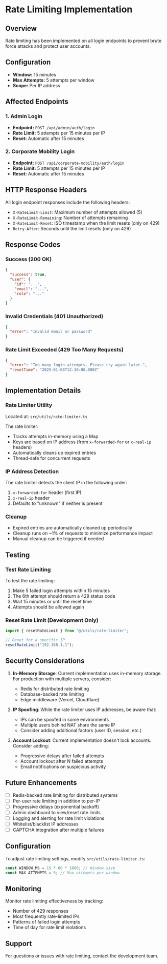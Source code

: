 # Rate Limiting Implementation

## Overview

Rate limiting has been implemented on all login endpoints to prevent brute force attacks and protect user accounts.

## Configuration

- **Window:** 15 minutes
- **Max Attempts:** 5 attempts per window
- **Scope:** Per IP address

## Affected Endpoints

### 1. Admin Login

- **Endpoint:** `POST /api/admin/auth/login`
- **Rate Limit:** 5 attempts per 15 minutes per IP
- **Reset:** Automatic after 15 minutes

### 2. Corporate Mobility Login

- **Endpoint:** `POST /api/corporate-mobility/auth/login`
- **Rate Limit:** 5 attempts per 15 minutes per IP
- **Reset:** Automatic after 15 minutes

## HTTP Response Headers

All login endpoint responses include the following headers:

- `X-RateLimit-Limit`: Maximum number of attempts allowed (5)
- `X-RateLimit-Remaining`: Number of attempts remaining
- `X-RateLimit-Reset`: ISO timestamp when the limit resets (only on 429)
- `Retry-After`: Seconds until the limit resets (only on 429)

## Response Codes

### Success (200 OK)

```json
{
  "success": true,
  "user": {
    "id": "...",
    "email": "...",
    "role": "..."
  }
}
```

### Invalid Credentials (401 Unauthorized)

```json
{
  "error": "Invalid email or password"
}
```

### Rate Limit Exceeded (429 Too Many Requests)

```json
{
  "error": "Too many login attempts. Please try again later.",
  "resetTime": "2025-01-08T12:30:00.000Z"
}
```

## Implementation Details

### Rate Limiter Utility

Located at: `src/utils/rate-limiter.ts`

The rate limiter:

- Tracks attempts in-memory using a Map
- Keys are based on IP address (from `x-forwarded-for` or `x-real-ip` headers)
- Automatically cleans up expired entries
- Thread-safe for concurrent requests

### IP Address Detection

The rate limiter detects the client IP in the following order:

1. `x-forwarded-for` header (first IP)
2. `x-real-ip` header
3. Defaults to "unknown" if neither is present

### Cleanup

- Expired entries are automatically cleaned up periodically
- Cleanup runs on ~1% of requests to minimize performance impact
- Manual cleanup can be triggered if needed

## Testing

### Test Rate Limiting

To test the rate limiting:

1. Make 5 failed login attempts within 15 minutes
2. The 6th attempt should return a 429 status code
3. Wait 15 minutes or until the reset time
4. Attempts should be allowed again

### Reset Rate Limit (Development Only)

```typescript
import { resetRateLimit } from "@/utils/rate-limiter";

// Reset for a specific IP
resetRateLimit("192.168.1.1");
```

## Security Considerations

1. **In-Memory Storage**: Current implementation uses in-memory storage. For production with multiple servers, consider:

   - Redis for distributed rate limiting
   - Database-backed rate limiting
   - Edge middleware (Vercel, Cloudflare)

2. **IP Spoofing**: While the rate limiter uses IP addresses, be aware that:

   - IPs can be spoofed in some environments
   - Multiple users behind NAT share the same IP
   - Consider adding additional factors (user ID, session, etc.)

3. **Account Lockout**: Current implementation doesn't lock accounts. Consider adding:
   - Progressive delays after failed attempts
   - Account lockout after N failed attempts
   - Email notifications on suspicious activity

## Future Enhancements

- [ ] Redis-backed rate limiting for distributed systems
- [ ] Per-user rate limiting in addition to per-IP
- [ ] Progressive delays (exponential backoff)
- [ ] Admin dashboard to view/reset rate limits
- [ ] Logging and alerting for rate limit violations
- [ ] Whitelist/blacklist IP addresses
- [ ] CAPTCHA integration after multiple failures

## Configuration

To adjust rate limiting settings, modify `src/utils/rate-limiter.ts`:

```typescript
const WINDOW_MS = 15 * 60 * 1000; // Window size
const MAX_ATTEMPTS = 5; // Max attempts per window
```

## Monitoring

Monitor rate limiting effectiveness by tracking:

- Number of 429 responses
- Most frequently rate-limited IPs
- Patterns of failed login attempts
- Time of day for rate limit violations

## Support

For questions or issues with rate limiting, contact the development team.
